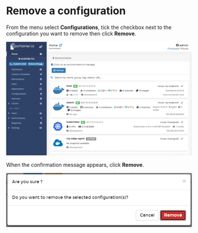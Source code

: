 # Remove a configuration

From the menu select **Configurations**, tick the checkbox next to the configuration you want to remove then click **Remove**.

![](../../../.gitbook/assets/2.9-configurations-remove-1.gif)

When the confirmation message appears, click **Remove**.

![](../../../.gitbook/assets/configurations-remove-2.png)



